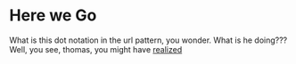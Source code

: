 # Here we Go

What is this dot notation in the url pattern, you wonder. What is he doing???
Well, you see, thomas, you might have
<a href="/staff/doc/you.might.have.realized/"
    >realized</a>
